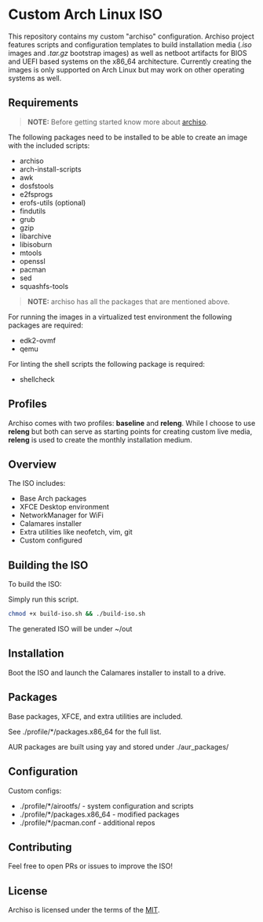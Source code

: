# Custom Arch Linux ISO

This repository contains my custom "archiso" configuration. Archiso project features scripts and configuration templates to build installation media (*.iso* images and
*.tar.gz* bootstrap images) as well as netboot artifacts for BIOS and UEFI based systems on the x86_64 architecture.
Currently creating the images is only supported on Arch Linux but may work on other operating systems as well.

## Requirements

> **NOTE:**
> Before getting started know more about [archiso](https://wiki.archlinux.org/title/archiso).

The following packages need to be installed to be able to create an image with the included scripts:

* archiso
* arch-install-scripts
* awk
* dosfstools
* e2fsprogs
* erofs-utils (optional)
* findutils
* grub
* gzip
* libarchive
* libisoburn
* mtools
* openssl
* pacman
* sed
* squashfs-tools

> **NOTE:**
> archiso has all the packages that are mentioned above.

For running the images in a virtualized test environment the following packages are required:

* edk2-ovmf
* qemu

For linting the shell scripts the following package is required:

* shellcheck

## Profiles

Archiso comes with two profiles: **baseline** and **releng**. While I choose to use **releng** but both can serve as starting points for creating
custom live media, **releng** is used to create the monthly installation medium.

## Overview

The ISO includes:

* Base Arch packages
* XFCE Desktop environment
* NetworkManager for WiFi
* Calamares installer
* Extra utilities like neofetch, vim, git
* Custom configured

## Building the ISO

To build the ISO:

Simply run this script.

```bash
chmod +x build-iso.sh && ./build-iso.sh
```

The generated ISO will be under ~/out

## Installation

Boot the ISO and launch the Calamares installer to install to a drive.

## Packages

Base packages, XFCE, and extra utilities are included.

See ./profile/*/packages.x86_64 for the full list.

AUR packages are built using yay and stored under ./aur_packages/

## Configuration

Custom configs:

* ./profile/*/airootfs/ - system configuration and scripts
* ./profile/*/packages.x86_64 - modified packages
* ./profile/*/pacman.conf - additional repos

## Contributing

Feel free to open PRs or issues to improve the ISO!

## License

Archiso is licensed under the terms of the [MIT](https://github.com/MikuX-Dev/custom-archiso/blob/master/LICENSE).
